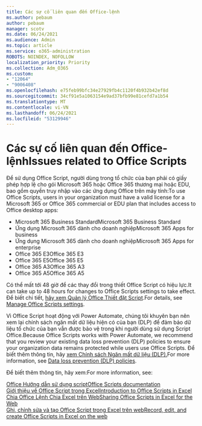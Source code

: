 ```yaml
---
title: Các sự cố liên quan đến Office-lệnh
ms.author: pebaum
author: pebaum
manager: scotv
ms.date: 06/24/2021
ms.audience: Admin
ms.topic: article
ms.service: o365-administration
ROBOTS: NOINDEX, NOFOLLOW
localization_priority: Priority
ms.collection: Adm_O365
ms.custom:
- "12064"
- "9006408"
ms.openlocfilehash: e75feb99bfc34e27929fb4c1120f4b932b42ef8d
ms.sourcegitcommit: 34cf91e5a1063154e9ad37bfb99e81cefd7a1b54
ms.translationtype: MT
ms.contentlocale: vi-VN
ms.lasthandoff: 06/24/2021
ms.locfileid: "53129946"
---
```

# <a name="issues-related-to-office-scripts"></a><span data-ttu-id="7d1ab-102">Các sự cố liên quan đến Office-lệnh</span><span class="sxs-lookup"><span data-stu-id="7d1ab-102">Issues related to Office Scripts</span></span>

<span data-ttu-id="7d1ab-103">Để sử dụng Office Script, người dùng trong tổ chức của bạn phải có giấy phép hợp lệ cho gói Microsoft 365 hoặc Office 365 thương mại hoặc EDU, bao gồm quyền truy nhập vào các ứng dụng Office trên máy tính:</span><span class="sxs-lookup"><span data-stu-id="7d1ab-103">To use Office Scripts, users in your organization must have a valid license for a Microsoft 365 or Office 365 commercial or EDU plan that includes access to Office desktop apps:</span></span>

- <span data-ttu-id="7d1ab-104">Microsoft 365 Business Standard</span><span class="sxs-lookup"><span data-stu-id="7d1ab-104">Microsoft 365 Business Standard</span></span>
- <span data-ttu-id="7d1ab-105">Ứng dụng Microsoft 365 dành cho doanh nghiệp</span><span class="sxs-lookup"><span data-stu-id="7d1ab-105">Microsoft 365 Apps for business</span></span>
- <span data-ttu-id="7d1ab-106">Ứng dụng Microsoft 365 dành cho doanh nghiệp</span><span class="sxs-lookup"><span data-stu-id="7d1ab-106">Microsoft 365 Apps for enterprise</span></span>
- <span data-ttu-id="7d1ab-107">Office 365 E3</span><span class="sxs-lookup"><span data-stu-id="7d1ab-107">Office 365 E3</span></span>
- <span data-ttu-id="7d1ab-108">Office 365 E5</span><span class="sxs-lookup"><span data-stu-id="7d1ab-108">Office 365 E5</span></span>
- <span data-ttu-id="7d1ab-109">Office 365 A3</span><span class="sxs-lookup"><span data-stu-id="7d1ab-109">Office 365 A3</span></span>
- <span data-ttu-id="7d1ab-110">Office 365 A5</span><span class="sxs-lookup"><span data-stu-id="7d1ab-110">Office 365 A5</span></span>

<span data-ttu-id="7d1ab-111">Có thể mất tới 48 giờ để các thay đổi trong thiết Office Script có hiệu lực.</span><span class="sxs-lookup"><span data-stu-id="7d1ab-111">It can take up to 48 hours for changes to Office Scripts settings to take effect.</span></span> <span data-ttu-id="7d1ab-112">Để biết chi tiết, [hãy xem Quản lý Office Thiết đặt Script](/microsoft-365/admin/manage/manage-office-scripts-settings).</span><span class="sxs-lookup"><span data-stu-id="7d1ab-112">For details, see [Manage Office Scripts settings](/microsoft-365/admin/manage/manage-office-scripts-settings).</span></span>

<span data-ttu-id="7d1ab-113">Vì Office Script hoạt động với Power Automate, chúng tôi khuyên bạn nên xem lại chính sách ngăn mất dữ liệu hiện có của bạn (DLP) để đảm bảo dữ liệu tổ chức của bạn vẫn được bảo vệ trong khi người dùng sử dụng Script Office.</span><span class="sxs-lookup"><span data-stu-id="7d1ab-113">Because Office Scripts works with Power Automate, we recommend that you review your existing data loss prevention (DLP) policies to ensure your organization data remains protected while users use ‎Office Scripts‎.</span></span> <span data-ttu-id="7d1ab-114">Để biết thêm thông tin, hãy [xem Chính sách Ngăn mất dữ liệu (DLP).](/power-automate/prevent-data-loss)</span><span class="sxs-lookup"><span data-stu-id="7d1ab-114">For more information, see [Data loss prevention (DLP) policies](/power-automate/prevent-data-loss).</span></span>

<span data-ttu-id="7d1ab-115">Để biết thêm thông tin, hãy xem:</span><span class="sxs-lookup"><span data-stu-id="7d1ab-115">For more information, see:</span></span>

[<span data-ttu-id="7d1ab-116">Office Hướng dẫn sử dụng script</span><span class="sxs-lookup"><span data-stu-id="7d1ab-116">Office Scripts documentation</span></span>](/office/dev/scripts/)<br/>
[<span data-ttu-id="7d1ab-117">Giới thiệu về Office Script trong Excel</span><span class="sxs-lookup"><span data-stu-id="7d1ab-117">Introduction to Office Scripts in Excel</span></span>](https://support.microsoft.com/office/introduction-to-office-scripts-in-excel-9fbe283d-adb8-4f13-a75b-a81c6baf163a)<br/>
[<span data-ttu-id="7d1ab-118">Chia Office Lệnh Chia Excel trên Web</span><span class="sxs-lookup"><span data-stu-id="7d1ab-118">Sharing Office Scripts in Excel for the Web</span></span>](https://support.microsoft.com/office/sharing-office-scripts-in-excel-for-the-web-226eddbc-3a44-4540-acfe-fccda3d1122b)<br/>
[<span data-ttu-id="7d1ab-119">Ghi, chỉnh sửa và tạo Office Script trong Excel trên web</span><span class="sxs-lookup"><span data-stu-id="7d1ab-119">Record, edit, and create Office Scripts in Excel on the web</span></span>](/office/dev/scripts/tutorials/excel-tutorial)